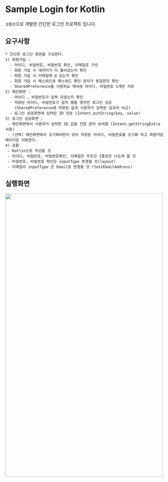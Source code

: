 # Sample Login for Kotlin

`코틀린`으로 개발한 간단한 로그인 프로젝트 입니다.

## 요구사항

```
* 간단한 로그인 화면을 구성한다.
1) 회원가입 :
  - 아이디, 비밀번호, 비밀번호 확인, 이메일로 구성
  - 회원 가입 시 데이터가 다 들어갔는지 확인
  - 회원 가입 시 이메일에 @ 있는지 확인
  - 회원 가입 시 패스워드와 패스워드 확인 문자가 동일한지 확인
  - SharedPreference을 사용하요 캐쉬에 아이디, 비밀번호 1개만 저장
2) 메인화면 :
  - 아이디 , 비밀번호가 입력 되었는지 확인
  - 저장된 아이디, 비밀번호가 일치 했을 경우만 로그인 성공
    (SharedPreference에 저장된 값과 사용자가 입력한 값과의 비교)
  - 로그인 성공화면에 입력된 ID 전송 (Intent.putString(key, value)
3) 로그인 성공화면 :
 - 메인화면에서 사용자가 입력한 ID 값을 전달 받아 보여줌 (Intent.getStringExtra 사용)
 - (선택) 메인화면에서 초기화버튼이 있어 저장된 아이디, 비밀번호를 초기화 하고 회원가입 페이지로 이동한다.
4) 공통
 - Kotlin으로 작성할 것
 - 아이디, 비밀번호, 비밀번호확인, 이메일은 무조건 1줄로만 나오게 할 것
 - 비밀번호, 비밀번호 확인은 inputType 변경할 것(layout)
 - 이메일의 inputType 은 Email로 변경할 것 (textEmailAddress)
```

## 실행화면
<img src="https://github.com/FaithDeveloper/SampleLogin-Kotlin/blob/master/raw/master/sample_login.gif" data-canonical-src="https://github.com/FaithDeveloper/SampleLogin-Kotlin/blob/master/raw/master/sample_login.gif" width="500" height="899" />
